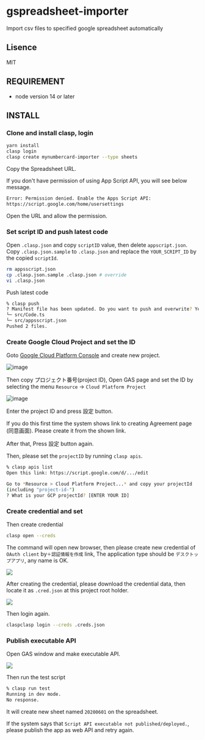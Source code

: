 # gspreadsheet-importer

Import csv files to specified google spreadsheet automatically

## Lisence

MIT

## REQUIREMENT

- node version 14 or later

## INSTALL

### Clone and install clasp, login

```bash
yarn install
clasp login
clasp create mynumbercard-importer --type sheets
```

Copy the Spreadsheet URL.

If you don't have permission of using App Script API, you will see below message.

```bash
Error: Permission denied. Enable the Apps Script API:
https://script.google.com/home/usersettings
```

Open the URL and allow the permission.

### Set script ID and push latest code

Open `.clasp.json` and copy `scriptID` value, then delete `appscript.json`.
Copy `.clasp.json.sample` to `.clasp.json` and replace the `YOUR_SCRIPT_ID` by the copied `scriptId`.

```bash
rm appsscript.json
cp .clasp.json.sample .clasp.json # override
vi .clasp.json
```

Push latest code

```bash
% clasp push
? Manifest file has been updated. Do you want to push and overwrite? Yes
└─ src/Code.ts
└─ src/appsscript.json
Pushed 2 files.
```

### Create Google Cloud Project and set the ID

Goto [Google Cloud Platform Console](https://console.cloud.google.com/) and create new project.

![image](https://i.imgur.com/k5eGxWv.png)

Then copy プロジェクト番号(project ID), Open GAS page and set the ID by selecting the menu `Resource` -> `Cloud Platform Project`

![image](https://i.imgur.com/DEXNlnD.png)

Enter the project ID and press 設定 button.

If you do this first time the system shows link to creating Agreement page (同意画面). Please create it from the shown link.

After that, Press 設定 button again.

Then, please set the `projectID` by running `clasp apis`.

```bash
% clasp apis list
Open this link: https://script.google.com/d/.../edit

Go to *Resource > Cloud Platform Project...* and copy your projectId
(including "project-id-")
? What is your GCP projectId? [ENTER YOUR ID]
```

### Create credential and set

Then create credential

```bash
clasp open --creds
```

The command will open new browser, then please create new credential of `OAuth client` by`＋認証情報を作成` link, The application type should be `デスクトップアプリ`, any name is OK.

![](https://i.imgur.com/5mAsUmg.png)

After creating the credential, please download the credential data, then locate it as `.cred.json` at this project root holder.

![](https://i.imgur.com/ZY4uQhx.png)

Then login again.

```bash
claspclasp login --creds .creds.json
```

### Publish executable API

Open GAS window and make executable API.

![](https://i.imgur.com/YWgSPLe.png)

Then run the test script

```bash
% clasp run test
Running in dev mode.
No response.
```

It will create new sheet named `20200601` on the spreadsheet.

If the system says that `Script API executable not published/deployed.`, please publish the app as web API and retry again.
